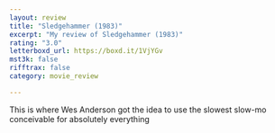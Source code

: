 ```yaml
---
layout: review
title: "Sledgehammer (1983)"
excerpt: "My review of Sledgehammer (1983)"
rating: "3.0"
letterboxd_url: https://boxd.it/1VjYGv
mst3k: false
rifftrax: false
category: movie_review

---
```


This is where Wes Anderson got the idea to use the slowest slow-mo conceivable for absolutely everything